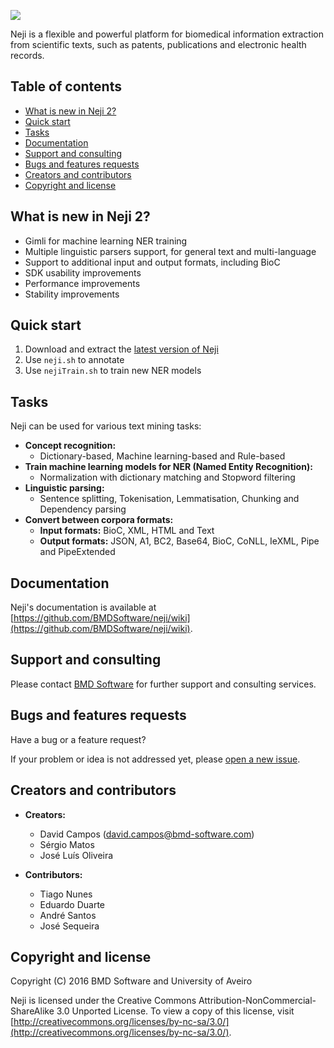 ![](https://cloud.bmd-software.com/s/JIC2UIe0uF2NyAc/download)

Neji is a flexible and powerful platform for biomedical information extraction from scientific texts, such as patents, publications and electronic health records.


## Table of contents
- [What is new in Neji 2?](#what-is-new-in-neji-2?)
- [Quick start](#quick-start)
- [Tasks](#tasks)
- [Documentation](#documentation)
- [Support and consulting](#support-and-consulting)
- [Bugs and features requests](#bugs-and-features-requests)
- [Creators and contributors](#creators-and-contributors)
- [Copyright and license](#copyright-and-license)

## What is new in Neji 2?
- Gimli for machine learning NER training
- Multiple linguistic parsers support, for general text and multi-language
- Support to additional input and output formats, including BioC
- SDK usability improvements
- Performance improvements
- Stability improvements


## Quick start
1. Download and extract the [latest version of Neji](https://github.com/BMDSoftware/neji/releases/download/v2.0.0/neji-2.0.0.zip)
2. Use `neji.sh` to annotate
3. Use `nejiTrain.sh` to train new NER models


## Tasks
Neji can be used for various text mining tasks:

- **Concept recognition:**
    - Dictionary-based, Machine learning-based and Rule-based
- **Train machine learning models for NER (Named Entity Recognition):**
	- Normalization with dictionary matching and Stopword filtering
- **Linguistic parsing:**
    - Sentence splitting, Tokenisation, Lemmatisation, Chunking and Dependency parsing
- **Convert between corpora formats:**
	- **Input formats:** BioC, XML, HTML and Text 
	- **Output formats:** JSON, A1, BC2, Base64, BioC, CoNLL, IeXML, Pipe and PipeExtended


## Documentation
Neji's documentation is available at [https://github.com/BMDSoftware/neji/wiki](https://github.com/BMDSoftware/neji/wiki).


## Support and consulting
Please contact [BMD Software](https://www.bmd-software.com) for further support and consulting services.


## Bugs and features requests
Have a bug or a feature request?

If your problem or idea is not addressed yet, please [open a new issue](https://github.com/BMDSoftware/neji/issues/new).


## Creators and contributors
- **Creators:**
	- David Campos ([david.campos@bmd-software.com](mailto:david.campos@bmd-software.com))
	- Sérgio Matos
	- José Luís Oliveira

- **Contributors:**
	- Tiago Nunes
	- Eduardo Duarte
	- André Santos
	- José Sequeira

## Copyright and license
Copyright (C) 2016 BMD Software and University of Aveiro

Neji is licensed under the Creative Commons Attribution-NonCommercial-ShareAlike 3.0 Unported License. To view a copy of this license, visit [http://creativecommons.org/licenses/by-nc-sa/3.0/](http://creativecommons.org/licenses/by-nc-sa/3.0/).

